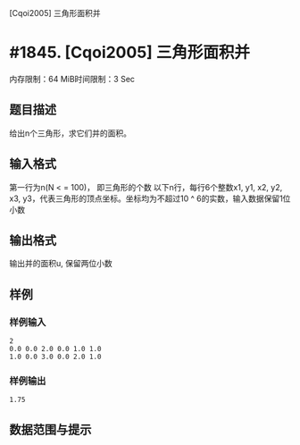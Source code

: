 [Cqoi2005] 三角形面积并

# #1845. [Cqoi2005] 三角形面积并

内存限制：64 MiB时间限制：3 Sec

## 题目描述

给出n个三角形，求它们并的面积。

## 输入格式

第一行为n(N < = 100)， 即三角形的个数
以下n行，每行6个整数x1, y1, x2, y2, x3, y3，代表三角形的顶点坐标。坐标均为不超过10 ^ 6的实数，输入数据保留1位小数


## 输出格式

输出并的面积u, 保留两位小数


## 样例

### 样例输入

    
    2
    0.0 0.0 2.0 0.0 1.0 1.0
    1.0 0.0 3.0 0.0 2.0 1.0
    
    
    

### 样例输出

    
    1.75
    
    

## 数据范围与提示
